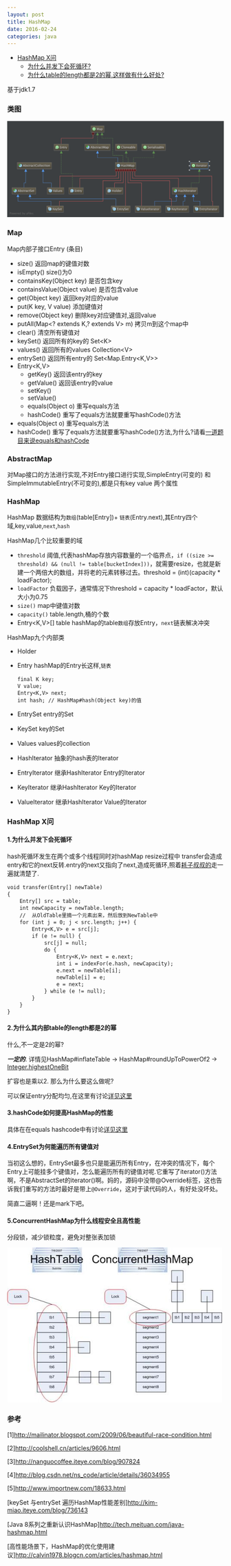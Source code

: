 ```yaml
---
layout: post
title: HashMap
date: 2016-02-24
categories: java
---
```






*   [HashMap X问](#qAnda)
    *   [为什么并发下会死循环?](#infiniteLoop)
    *   [为什么table的length都是2的幂,这样做有什么好处?](#table_length)
    
    
    


基于jdk1.7

### 类图 

![map类图](/images/java/map.png)

### Map

Map内部子接口Entry (条目)

*   size() 返回map的键值对数
*   isEmpty() size()为0
*   containsKey(Object key) 是否包含key
*   containsValue(Object value) 是否包含value
*   get(Object key) 返回key对应的value
*   put(K key, V value) 添加键值对
*   remove(Object key) 删除key对应键值对,返回value
*   putAll(Map\<? extends K,? extends V\> m) 拷贝m到这个map中
*   clear() 清空所有键值对
*   keySet() 返回所有的key的 Set\<K\>
*   values() 返回所有的values Collection\<V\>
*   entrySet() 返回所有entry的 Set\<Map.Entry\<K,V\>\>
*   Entry<K,V>
    *   getKey() 返回该entry的key
    *   getValue()  返回该entry的value
    *   setKey()
    *   setValue()
    *   equals(Object o) 重写equals方法
    *   hashCode() 重写了equals方法就要重写hashCode()方法
*   equals(Object o) 重写equals方法
*   hashCode() 重写了equals方法就要重写hashCode()方法,为什么?请看[一道题目来说equals和hashCode](/2016/03/12/equals_hashcode_eg)

### AbstractMap

对Map接口的方法进行实现,不对Entry接口进行实现,SimpleEntry(可变的) 和 SimpleImmutableEntry(不可变的),都是只有key value 两个属性

### HashMap

HashMap 数据结构为`数组`(table\[Entry\])+ `链表`(Entry.next),其Entry四个域,key,value,`next`,`hash`

HashMap几个比较重要的域

*   `threshold` 阈值,代表hashMap存放内容数量的一个临界点，`if ((size >= threshold) && (null != table[bucketIndex]))`，就需要resize，也就是新建一个两倍大的数组，并将老的元素转移过去。threshold = (int)(capacity * loadFactor);
*   `loadFactor` 负载因子，通常情况下threshold = capacity * loadFactor，默认大小为0.75
*   `size()` map中键值对数
*   `capacity()` table.length,桶的个数
*   Entry<K,V>[] table  hashMap的table`数组`存放Entry，`next`链表解决冲突

HashMap九个内部类

*   Holder
*   Entry hashMap的Entry长这样,`链表`

        final K key;
        V value;
        Entry<K,V> next;
        int hash; // HashMap#hash(Object key)的值
*   EntrySet entry的Set
*   KeySet key的Set
*   Values values的collection
*   HashIterator 抽象的hash表的Iterator
*   EntryIterator 继承HashIterator Entry的Iterator
*   KeyIterator 继承HashIterator Key的Iterator
*   ValueIterator 继承HashIterator Value的Iterator

### HashMap X问 

#### 1.为什么并发下会死循环 

hash死循环发生在两个或多个线程同时对hashMap resize过程中 transfer会造成entry和它的next反转.entry的next又指向了next,造成死循环,照着[耗子叔叔的](http://coolshell.cn/articles/9606.html)走一遍就清楚了.

    void transfer(Entry[] newTable)
    {
        Entry[] src = table;
        int newCapacity = newTable.length;
        //  从OldTable里摘一个元素出来，然后放到NewTable中
        for (int j = 0; j < src.length; j++) {
            Entry<K,V> e = src[j];
            if (e != null) {
                src[j] = null;
                do {
                    Entry<K,V> next = e.next;
                    int i = indexFor(e.hash, newCapacity);
                    e.next = newTable[i];
                    newTable[i] = e;
                    e = next;
                } while (e != null);
            }
        }
    }

#### 2.为什么其内部table的length都是2的幂 

什么,不一定是2的幂?

***一定的***. 详情见HashMap#inflateTable  -> HashMap#roundUpToPowerOf2 ->  [Integer.highestOneBit](/2016/03/07/Integer)

扩容也是乘以2. 那么为什么要这么做呢?

可以保证entry分配均匀,在这里有讨论[详见这里](/2016/03/12/equals_hashcode_eg#indexFor)

#### 3.hashCode如何提高HashMap的性能 

具体在在equals hashcode中有讨论[详见这里](/2016/03/10/equals_hashcode#hashCode_hash_based)

#### 4.EntrySet为何能遍历所有键值对 

当初这么想的，EntrySet最多也只是能遍历所有Entry，在冲突的情况下，每个Entry上可能挂多个键值对，怎么能遍历所有的键值对呢.它重写了iterator()方法啊，不是AbstractSet的iterator()啊。妈的，源码中没带@Override标签，这也告诉我们重写的方法时最好是带上`@Override`，这对于读代码的人，有好处没坏处。

简直二逼啊！还是mark下吧。

#### 5.ConcurrentHashMap为什么线程安全且高性能 

分段锁，减少锁粒度，避免对整张表加锁

![ConcurrentHashMap](/images/java/concurrent_hashmap.jpg)

### 参考

[1]<http://mailinator.blogspot.com/2009/06/beautiful-race-condition.html>

[2]<http://coolshell.cn/articles/9606.html>

[3]<http://nanguocoffee.iteye.com/blog/907824>

[4]<http://blog.csdn.net/ns_code/article/details/36034955>

[5]<http://www.importnew.com/18633.html>

[keySet 与entrySet 遍历HashMap性能差别]<http://kim-miao.iteye.com/blog/736143>

[Java 8系列之重新认识HashMap]<http://tech.meituan.com/java-hashmap.html>

[高性能场景下，HashMap的优化使用建议]<http://calvin1978.blogcn.com/articles/hashmap.html>
